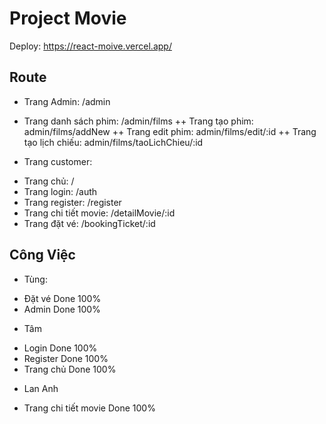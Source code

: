 # Project Movie
Deploy: https://react-moive.vercel.app/

## Route
- Trang Admin: /admin
 + Trang danh sách phim: /admin/films
   ++ Trang tạo phim: admin/films/addNew
   ++ Trang edit phim: admin/films/edit/:id
   ++ Trang tạo lịch chiếu: admin/films/taoLichChieu/:id

- Trang customer:
 + Trang chủ: /
 + Trang login: /auth
 + Trang register: /register
 + Trang chi tiết movie: /detailMovie/:id
 + Trang đặt vé: /bookingTicket/:id
## Công Việc
- Tùng:
+ Đặt vé                      Done 100%
+ Admin                       Done 100%

- Tâm 
+ Login                       Done 100%
+ Register                    Done 100%
+ Trang chủ                   Done 100%

- Lan Anh
+ Trang chi tiết movie        Done 100%
